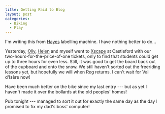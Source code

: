 ```yaml
---
title: Getting Paid to Blog
layout: post
categories:
  - Biking
  - Play
---
```

I'm writing this from [Hayes](http://www.hayesgardenworld.co.uk) labelling machine. I have nothing better to do...

Yesterday, [Olly](http://pictures.scholesmafia.co.uk/index.php/?profile=10), [Helen](http://pictures.scholesmafia.co.uk/index.php/?profile=5) and myself went to [Xscape](http://www.xscape.co.uk) at Castleford with our two-hours-for-the-price-of-one tickets, only to find that students could get up to three hours for even less. Still, it was good to get the board back out of the cupboard and onto the snow. We still haven't sorted out the freeriding lessons yet, but hopefully we will when Reg returns. I can't wait for Val d'Isère now!

Have been much better on the bike since my last entry --- but as yet I haven't made it over the bollards at the old peoples' homes!

Pub tonight --- managed to sort it out for exactly the same day as the day I promised to fix my dad's boss' computer!